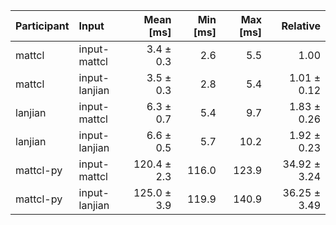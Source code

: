 | Participant | Input | Mean [ms] | Min [ms] | Max [ms] | Relative |
|:---|:---|---:|---:|---:|---:|
| mattcl | input-mattcl | 3.4 ± 0.3 | 2.6 | 5.5 | 1.00 |
| mattcl | input-lanjian | 3.5 ± 0.3 | 2.8 | 5.4 | 1.01 ± 0.12 |
| lanjian | input-mattcl | 6.3 ± 0.7 | 5.4 | 9.7 | 1.83 ± 0.26 |
| lanjian | input-lanjian | 6.6 ± 0.5 | 5.7 | 10.2 | 1.92 ± 0.23 |
| mattcl-py | input-mattcl | 120.4 ± 2.3 | 116.0 | 123.9 | 34.92 ± 3.24 |
| mattcl-py | input-lanjian | 125.0 ± 3.9 | 119.9 | 140.9 | 36.25 ± 3.49 |
